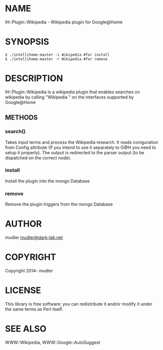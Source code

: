 # NAME

IH::Plugin::Wikipedia - Wikipedia plugin for Google@Home


# SYNOPSIS

	$ ./intellihome-master -i Wikipedia #for install
	$ ./intellihome-master -r Wikipedia #for remove

# DESCRIPTION

IH::Plugin::Wikipedia is a wikipedia plugin that enables searches on wikipedia by calling "Wikipedia <term>" on the interfaces supported by Google@Home

## METHODS

### search()
Takes input terms and process the Wikipedia research.
It reads coniguration from Config attribute (If you intend to use it separately to G@H you need to setup it properly).
The output is redirected to the parser output (to be dispatched on the correct node).

### install
Install the plugin into the mongo Database

### remove
Remove the plugin triggers from the mongo Database

# AUTHOR

mudler <mudler@dark-lab.net>

# COPYRIGHT

Copyright 2014- mudler

# LICENSE

This library is free software; you can redistribute it and/or modify
it under the same terms as Perl itself.

# SEE ALSO

WWW::Wikipedia, WWW::Google::AutoSuggest